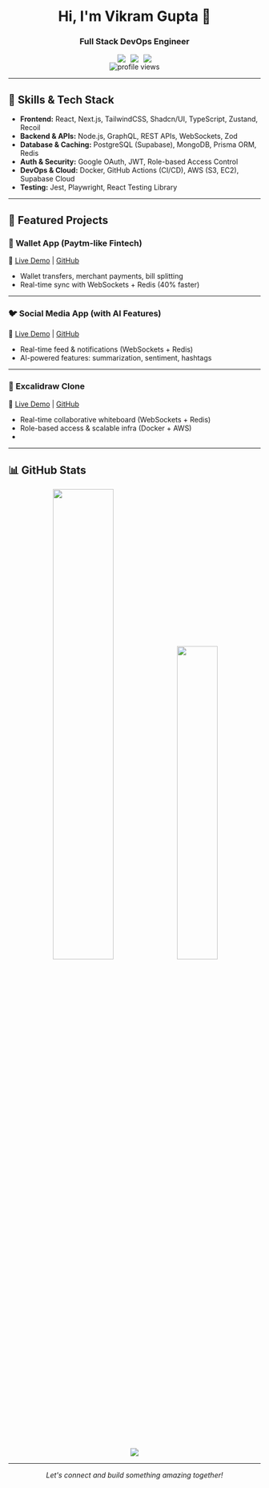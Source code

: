 <div align="center">
  <h1>Hi, I'm Vikram Gupta 👋</h1>
  <h3>Full Stack DevOps Engineer</h3>
  
  <div align="center" style="display: flex; gap: 10px; justify-content: center;">
  <a href="https://www.linkedin.com/in/vibhu-gupta-918042221/">
    <img src="https://img.shields.io/badge/LinkedIn-0077B5?style=for-the-badge&logo=linkedin&logoColor=white" />
  </a>
  <a href="https://github.com/10xdevian">
    <img src="https://img.shields.io/badge/GitHub-181717?style=for-the-badge&logo=github&logoColor=white" />
  </a>
  <a href="mailto:your-email@example.com">
    <img src="https://img.shields.io/badge/Email-D14836?style=for-the-badge&logo=gmail&logoColor=white" />
  </a>
</div>

  <img src="https://komarev.com/ghpvc/?username=10xdevian&label=Profile%20views&color=0e75b6&style=flat" alt="profile views" />
</div>

---

## 🚀 Skills & Tech Stack

- **Frontend:** React, Next.js, TailwindCSS, Shadcn/UI, TypeScript, Zustand, Recoil
- **Backend & APIs:** Node.js, GraphQL, REST APIs, WebSockets, Zod
- **Database & Caching:** PostgreSQL (Supabase), MongoDB, Prisma ORM, Redis
- **Auth & Security:** Google OAuth, JWT, Role-based Access Control
- **DevOps & Cloud:** Docker, GitHub Actions (CI/CD), AWS (S3, EC2), Supabase Cloud
- **Testing:** Jest, Playwright, React Testing Library

---

## 💼 Featured Projects

### 🏦 Wallet App (Paytm-like Fintech)

🔗 [Live Demo](#) <!-- Add later --> | [GitHub](https://github.com/10xdevian/wallet-app)

- Wallet transfers, merchant payments, bill splitting
- Real-time sync with WebSockets + Redis (40% faster)

---

### 🐦 Social Media App (with AI Features)

🔗 [Live Demo](#) <!-- Add later --> | [GitHub](https://github.com/10xdevian/twitter-clone)

- Real-time feed & notifications (WebSockets + Redis)
- AI-powered features: summarization, sentiment, hashtags

---

### 📝 Excalidraw Clone

🔗 [Live Demo](#) <!-- Add later --> | [GitHub](https://github.com/10xdevian/excalidraw-clone)

- Real-time collaborative whiteboard (WebSockets + Redis)
- Role-based access & scalable infra (Docker + AWS)
- 

---

## 📊 GitHub Stats

<div align="center">
  <img width="49%" src="https://github-readme-stats.vercel.app/api?username=10xdevian&show_icons=true&theme=react&hide_border=true" />
  <img width="40%" src="https://github-readme-stats.vercel.app/api/top-langs?username=10xdevian&layout=compact&theme=react&hide_border=true" />
</div>

<div align="center">
  <a href="https://git.io/streak-stats">
    <img src="https://streak-stats.demolab.com?user=10xdevian&theme=gruvbox-duo&hide_border=true" />
  
  </a>
</div>

---

<div align="center">
  <i>Let's connect and build something amazing together!</i>
</div>
